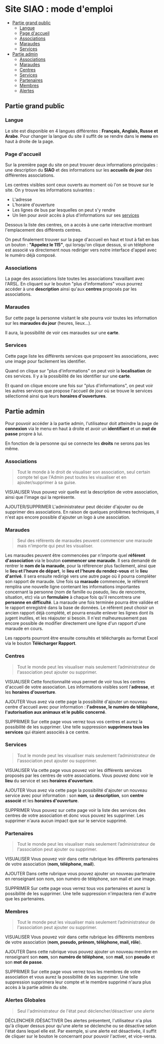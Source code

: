 ﻿
# Site SIAO : mode d'emploi
 - [Partie grand public](#GPublic)
	- [Langue](#langue)
	- [Page d'accueil](#accueil)
	- [Associations](#asso)
	- [Maraudes](#maraude)
	- [Services](#service)
- [Partie admin](#admin)
	- [Associations](#adasso)
	- [Maraudes](#admaraude)
	- [Centres](#adcentre)
	- [Services](#adservice)
	- [Partenaires](#adpartenaire)
	- [Membres](#admembre)
	- [Alertes](#adalerte)
## Partie grand public <a id="GPublic"></a>
### Langue <a id="langue"></a>
Le site est disponible en 4 langues différentes : **Français, Anglais, Russe et Arabe**. Pour changer la langue du site il suffit de se rendre dans le **menu** en haut à droite de la page.
### Page d'accueil <a id="accueil"></a> 
Sur la première page du site on peut trouver deux informations principales : une description du **SIAO** et des informations sur les **accueils de jour** des différentes associations.

Les centres visibles sont ceux ouverts au moment où l'on se trouve sur le site.
On y trouve les informations suivantes :
- L'adresse
- L’horaire d'ouverture
- Les lignes de bus par lesquelles on peut s'y rendre
- Un lien pour avoir accès à plus d'informations sur ses [services](#service)

Dessous la liste des centres, on a accès à une carte interactive montrant l'emplacement des différents centres. 

On peut finalement trouver sur la page d'accueil en haut et tout à fait en bas un bouton : **"Appelez le 115"**, qui lorsqu'on clique dessus, si un téléphone est associé va directement nous rediriger vers notre interface d'appel avec le numéro déjà composé.

### Associations <a id="asso"></a>
La page des associations liste toutes les associations travaillant avec l'ARSL. En cliquant sur le bouton "plus d'informations" vous pourrez accéder à une **description** ainsi qu'aux **centres** proposés par les associations.
### Maraudes <a id="maraude"></a>
Sur cette page la personne visitant le site pourra voir toutes les information sur les **maraudes du jour** (heures, lieux...).

Il aura, la possibilité de voir ces maraudes sur une **carte**.
### Services <a id="service"></a>
Cette page liste les différents services que proposent les associations, avec une image pour facilement les identifier.

Quand on clique sur "plus d'informations" on peut voir la **localisation** de ces services. Il y a la possibilité de les identifier sur une **carte**.

Et quand on clique encore une fois sur "plus d'informations", on peut voir les autres services que propose l'accueil de jour où se trouve le services sélectionné ainsi que leurs **horaires d'ouvertures**.
## Partie admin <a id="admin"></a>
Pour pouvoir accéder à la partie admin, l'utilisateur doit atteindre la page de **connexion** via le menu en haut à droite et avoir un **identifiant** et un **mot de passe** propre à lui. 

En fonction de la personne qui se connecte les **droits** ne serons pas les même.
### Associations <a id="adasso"></a>
> Tout le monde à le droit de visualiser son association, seul certain compte tel que l'Admin peut toutes les visualiser et en ajouter/supprimer à sa guise.

VISUALISER
Vous pouvez voir quelle est la description de votre association, ainsi que  l'image qui la représente.

AJOUTER/SUPPRIMER
L'administrateur peut décider d'ajouter ou de supprimer des associations. En raison de quelques problèmes techniques, il n'est aps encore possible d'ajouter un logo à une association.
### Maraudes<a id="admaraude"></a>
> Seul des référents de maraudes peuvent commencer une maraude mais n'importe qui peut les visualiser.

Les maraudes peuvent être commencées par n'importe quel **référent d'association** via le bouton **commencer une maraude**. Il sera demandé de rentrer le **nom de la maraude**, pour la référencer plus facilement, ainsi que le **lieu et l'heure de départ**, le **lieu et l'heure du rendez-vous** et le **lieu d'arrivé**. Il sera ensuite redirigé vers une autre page où il pourra compléter son rapport de maraude.
Une fois sa **maraude** commencée, le référent remplira une nouvelle ligne contenant les informations importantes concernant la personne (nom de famille ou pseudo, lieu de rencontre, situation, etc) via un **formulaire** à chaque fois qu'il rencontrera une **personne en difficulté**.
La maraude une fois terminée pourra être validée et le rapport enregistré dans la base de données.
Le référent peut choisir un ancien rapport déjà complété, et pourra ensuite enlever les lignes dont ils jugent inutiles, et les réajouter si besoin. Il n'est malheureusement pas encore possible de modifier directement une ligne d'un rapport d'une maraude en cours.

Les rapports pourront être ensuite consultés et téléchargés au format Excel via le bouton **Télécharger Rapport**.
### Centres <a id="adcentre"></a>
> Tout le monde peut les visualiser mais seulement l’administrateur de l'association peut ajouter ou supprimer.

VISUALISER
Cette fonctionnalité vous permet de voir tous les centres d'accueil de votre association. Les informations visibles sont l'**adresse**, et les **horaires d'ouverture**. 

AJOUTER
Vous avez via cette page la possibilité d'ajouter un nouveau centre d'accueil avec pour information : **l'adresse, le numéro de téléphone, l'autorisation aux animaux et le public concerné**.

SUPPRIMER
Sur cette page vous verrez tous vos centres et aurez la possibilité de les supprimer. Une telle suppression **supprimera tous les services** qui étaient associés à ce centre.

### Services <a id="adservice"></a>
> Tout le monde peut les visualiser mais seulement l’administrateur de l'association peut ajouter ou supprimer.

VISUALISER
Via cette page vous pouvez voir les différents services proposés par les centres de votre associations. Vous pouvez donc voir le **lieu** du service et ses **horaires d'ouverture**.

AJOUTER
Vous avez via cette page la possibilité d'ajouter un nouveau service avec pour information : son **nom**, sa **description**, son **centre associé** et les **horaires d'ouverture**.

SUPPRIMER
Vous pouvez sur cette page voir la liste des services des centres de votre association et donc vous pouvez les supprimer. Les supprimer n'aura aucun impact que sur le service supprimé.

### Partenaires <a id="adpartenaire"></a>
> Tout le monde peut les visualiser mais seulement l’administrateur de l'association peut ajouter ou supprimer.

VISUALISER
Vous pouvez voir dans cette rubrique les différents partenaires de votre association (**nom, téléphone, mail**). 

AJOUTER
Dans cette rubrique vous pouvez ajouter un nouveau partenaire en renseignant son nom, son numéro de téléphone, son mail et une image.

SUPPRIMER
Sur cette page vous verrez tous vos partenaires et aurez la possibilité de les supprimer. Une telle suppression n'impactera rien d'autre que les partenaires.

### Membres <a id="admembre"></a>
> Tout le monde peut les visualiser mais seulement l’administrateur de l'association peut ajouter ou supprimer.

VISUALISER
Vous pouvez voir dans cette rubrique les différents membres de votre association (**nom, pseudo, prénom, téléphone, mail, rôle**). 

AJOUTER
Dans cette rubrique vous pouvez ajouter un nouveau membre en renseignant son **nom**, son **numéro de téléphone**, son **mail**, son **pseudo** et son **mot de passe**.

SUPPRIMER
Sur cette page vous verrez tous les membres de votre association et vous aurez la possibilité de les supprimer. Une telle suppression supprimera leur compte et le membre supprimé n'aura plus accès à la partie admin du site.

### Alertes Globales <a id="adalerte"></a>
> Seul l'administrateur de l'état peut déclencher/désactiver une alerte

DÉCLENCHER /DÉSACTIVER
Des alertes présentent, l'utilisateur n'a plus qu'à cliquer dessus pour qu'une alerte se déclenche ou se désactive selon l'état dans lequel elle est. Par exemple, si une alerte est désactivée, il suffit de cliquer sur le bouton le concernant pour pouvoir l'activer, et vice-versa.